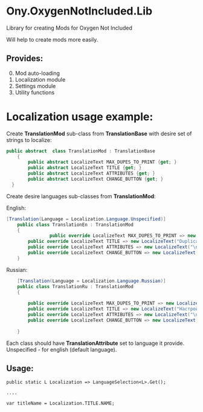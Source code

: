 # Ony.OxygenNotIncluded.Lib
Library for creating Mods for Oxygen Not Included 


Will help to create mods more easily.

## Provides:
0. Mod auto-loading
1. Localization module
2. Settings module
3. Utility functions


# Localization usage example:

Create **TranslationMod** sub-class from **TranslationBase** with desire set of strings to localize:

```csharp
public abstract  class TranslationMod : TranslationBase 
	{
		public abstract LocalizeText MAX_DUPES_TO_PRINT {get; }
		public abstract LocalizeText TITLE {get; }
		public abstract LocalizeText ATTRIBUTES {get; }
		public abstract LocalizeText CHANGE_BUTTON {get; }
  }

```
Create desire languages sub-classes from **TranslationMod**:

English:
```csharp
[Translation(Language = Localization.Language.Unspecified)]
	public class TranslationEn : TranslationMod
	{
				public override LocalizeText MAX_DUPES_TO_PRINT => new LocalizeText("Print only care packages, when have alive Duplicants count", "No Duplicants will be proposed to be printed, if you already have at least this amount. Instead all options will be proposed as care packages");
		public override LocalizeText TITLE => new LocalizeText("Duplicant configuration", "");
		public override LocalizeText ATTRIBUTES => new LocalizeText("\n<b>ATTRIBUTES</b>", "Select attributes of your choice");
		public override LocalizeText CHANGE_BUTTON => new LocalizeText("CHANGE", "Skip to next");
	}
```

Russian:
```csharp
	[Translation(Language = Localization.Language.Russian)]
	public class TranslationRu : TranslationMod
	{
		
		public override LocalizeText MAX_DUPES_TO_PRINT => new LocalizeText("Предлагать к печати Дупликантов, если живых менее", "Биопринтер более не будет предлагать к печати Дупликантов, если уже есть заданное количество живых. Вместо этого к печати будут предложены только пакеты гуманитарной помощи.");
		public override LocalizeText TITLE => new LocalizeText("Настройка черт Дупликанта", "");
		public override LocalizeText ATTRIBUTES => new LocalizeText("\n<b>ХАРАКТЕРИСТИКИ</b>", "Выберите, какими характеристиками должен обладать Дупликант");
		public override LocalizeText CHANGE_BUTTON => new LocalizeText("ИЗМЕНИТЬ", "Выбрать следующий");
    
    }
```
Each class should have **TranslationAttribute** set to language it provide. 
Unspecified - for english (default language).

## Usage:
```
public static L Localization => LanguageSelection<L>.Get();

....

var titleName = Localization.TITLE.NAME;
```




